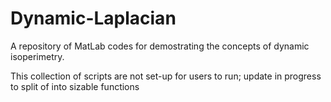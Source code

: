 # Dynamic-Laplacian

A repository of MatLab codes for demostrating the concepts of dynamic isoperimetry.

This collection of scripts are not set-up for users to run; update in progress to split of into sizable functions
